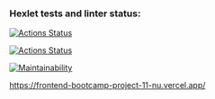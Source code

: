 ### Hexlet tests and linter status:
[![Actions Status](https://github.com/nevograd1613/frontend-bootcamp-project-11/workflows/hexlet-check/badge.svg)](https://github.com/nevograd1613/frontend-bootcamp-project-11/actions)

[![Actions Status](https://github.com/nevograd1613/frontend-bootcamp-project-11/workflows/linter/badge.svg)](https://github.com/nevograd1613/frontend-project-lvl2/actions)


[![Maintainability](https://api.codeclimate.com/v1/badges/1e6264b0f371f65ec38d/maintainability)](https://codeclimate.com/github/nevograd1613/frontend-project-lvl2/maintainability)



https://frontend-bootcamp-project-11-nu.vercel.app/